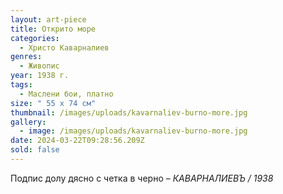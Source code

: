 ```yaml
---
layout: art-piece
title: Открито море
categories:
  - Христо Каварналиев
genres:
  - Живопис
year: 1938 г.
tags:
  - Маслени бои, платно
size: " 55 х 74 см"
thumbnail: /images/uploads/kavarnaliev-burno-more.jpg
gallery:
  - image: /images/uploads/kavarnaliev-burno-more.jpg
date: 2024-03-22T09:28:56.209Z
sold: false
---
```

Подпис долу дясно с четка в черно – *КАВАРНАЛИЕВЪ / 1938*
